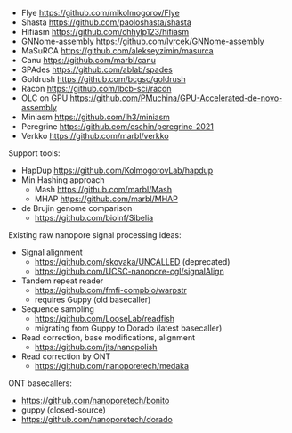 - Flye https://github.com/mikolmogorov/Flye
- Shasta https://github.com/paoloshasta/shasta
- Hifiasm https://github.com/chhylp123/hifiasm
- GNNome-assembly https://github.com/lvrcek/GNNome-assembly
- MaSuRCA https://github.com/alekseyzimin/masurca
- Canu https://github.com/marbl/canu
- SPAdes https://github.com/ablab/spades
- Goldrush https://github.com/bcgsc/goldrush
- Racon https://github.com/lbcb-sci/racon
- OLC on GPU https://github.com/PMuchina/GPU-Accelerated-de-novo-assembly
- Miniasm https://github.com/lh3/miniasm
- Peregrine https://github.com/cschin/peregrine-2021
- Verkko https://github.com/marbl/verkko

Support tools:
- HapDup https://github.com/KolmogorovLab/hapdup
- Min Hashing approach
	- Mash https://github.com/marbl/Mash
	- MHAP https://github.com/marbl/MHAP
- de Brujin genome comparison
	- https://github.com/bioinf/Sibelia


Existing raw nanopore signal processing ideas:
- Signal alignment 
	- https://github.com/skovaka/UNCALLED (deprecated)
	- https://github.com/UCSC-nanopore-cgl/signalAlign
- Tandem repeat reader
	- https://github.com/fmfi-compbio/warpstr
	- requires Guppy (old basecaller)
- Sequence sampling
	- https://github.com/LooseLab/readfish
	- migrating from Guppy to Dorado (latest basecaller)
- Read correction, base modifications, alignment
	- https://github.com/jts/nanopolish
- Read correction by ONT
	- https://github.com/nanoporetech/medaka

ONT basecallers:
- https://github.com/nanoporetech/bonito
- guppy (closed-source)
- https://github.com/nanoporetech/dorado
